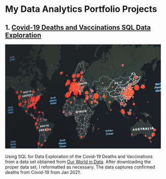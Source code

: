# My Data Analytics Portfolio Projects

## 1. [Covid-19 Deaths and Vaccinations SQL Data Exploration](https://github.com/hazelapondi/Data-Analytics-Portfolio-Projects/blob/main/Covid%20Deaths%20and%20Vaccinations.sql "Github")

![Covid-19 across the globe](https://github.com/hazelapondi/Data-Analytics-Portfolio-Projects/blob/main/img/covid.png)

Using SQL for Data Exploration of the Covid-19 Deaths and Vaccinations from a data set obtained from [Our World in Data](https://ourworldindata.org/covid-deaths "Coronavirus").
After downloading the proper data set, I reformatted as necessary. The data captures confirmed deaths from Covid-19 from Jan 2021.
